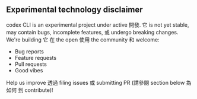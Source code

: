 ## Experimental technology disclaimer

codex CLI is an experimental project under active 開發. 它 is not yet stable, may contain bugs, incomplete features, 或 undergo breaking changes. We're building 它 在 the open 使用 the community 和 welcome:

- Bug reports
- Feature requests
- Pull requests
- Good vibes

Help us improve 透過 filing issues 或 submitting PR (請參閱 section below 為 如何 到 contribute)! 